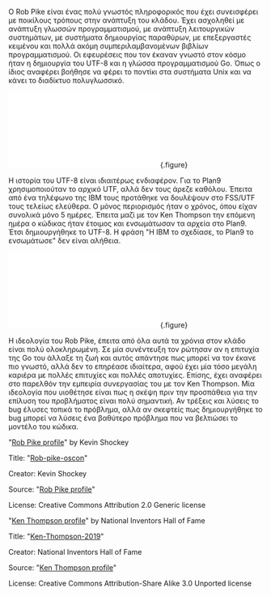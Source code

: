 Ο Rob Pike είναι ένας πολύ γνωστός πληροφορικός που έχει συνεισφέρει με ποικίλους τρόπους στην ανάπτυξη του κλάδου. Έχει ασχοληθεί με ανάπτυξη γλωσσών προγραμματισμού, 
με ανάπτυξη λειτουργικών συστημάτων, με συστήματα δημιουργίας παραθύρων, με επεξεργαστές κειμένου και πολλά ακόμη συμπεριλαμβανομένων βιβλίων προγραμματισμού. Οι 
εφευρέσεις που τον έκαναν γνωστό στον κόσμο ήταν η δημιουργία του UTF-8 και η γλώσσα προγραμματισμού Go. Όπως ο ίδιος αναφέρει βοήθησε να φέρει το ποντίκι στα συστήματα 
Unix και να κάνει το διαδίκτυο πολυγλωσσικό.

![](pike-profile.md){.figure}

Η ιστορία του UTF-8 είναι ιδιαιτέρως ενδιαφέρον. Για το Plan9 χρησιμοποιούταν το αρχικό UTF, αλλά δεν τους άρεζε καθόλου. Έπειτα από ένα τηλέφωνο της IBM τους προτάθηκε 
να δουλέψουν στο FSS/UTF τους τελείως ελεύθερα. Ο μόνος περιορισμός ήταν ο χρόνος, όπου είχαν συνολικά μόνο 5 ημέρες. Έπειτα μαζί με τον Ken Thompson την επόμενη ημέρα
ο κώδικας ήταν έτοιμος και ενσωμάτωσαν τα αρχεία στο Plan9. Έτσι δημιουργήθηκε το UTF-8. Η φράση "Η IBM το σχεδίασε, το Plan9 το ενσωμάτωσε" δεν είναι αλήθεια.

![](thompson-profile.md){.figure}

Η ιδεολογία του Rob Pike, έπειτα από όλα αυτά τα χρόνια στον κλάδο είναι πολύ ολοκληρωμένη. Σε μία συνέντευξη τον ρώτησαν αν η επιτυχία της Go του άλλαξε τη ζωή και 
αυτός απάντησε πως μπορεί να τον έκανε πιο γνωστό, αλλά δεν το επηρέασε ιδιαίτερα, αφού έχει μία τόσο μεγάλη καριέρα με πολλές επιτυχίες και πολλές αποτυχίες. Επίσης, 
έχει αναφέρει στο παρελθόν την εμπειρία συνεργασίας του με τον Ken Thompson. Μία ιδεολογία που υιοθέτησε είναι πως η σκέψη πριν την προσπάθεια για την επίλυση του 
προβλήματος είναι πολύ σημαντική. Αν τρέξεις και λύσεις το bug έλυσες τοπικά το πρόβλημα, αλλά αν σκεφτείς πως δημιουργήθηκε το bug μπορεί να λύσεις ένα βαθύτερο 
πρόβλημα που να βελτιώσει το μοντέλο του κώδικα.

"[Rob Pike profile](https://en.wikipedia.org/wiki/File:Rob-pike-oscon.jpg)" by Kevin Shockey

Title: "[Rob-pike-oscon](https://en.wikipedia.org/wiki/File:Rob-pike-oscon.jpg)"

Creator: Kevin Shockey

Source: "[Rob Pike profile](https://www.flickr.com/photos/shockeyk/4833152910/in/photostream/)"

License: Creative Commons Attribution 2.0 Generic license


"[Ken Thompson profile](https://en.wikipedia.org/wiki/File:Ken-Thompson-2019.png)" by National Inventors Hall of Fame

Title: "[Ken-Thompson-2019](https://en.wikipedia.org/wiki/File:Ken-Thompson-2019.png)"

Creator: National Inventors Hall of Fame

Source: "[Ken Thompson profile](https://www.youtube.com/watch?v=g3jOJfrOknA)"

License: Creative Commons Attribution-Share Alike 3.0 Unported license
